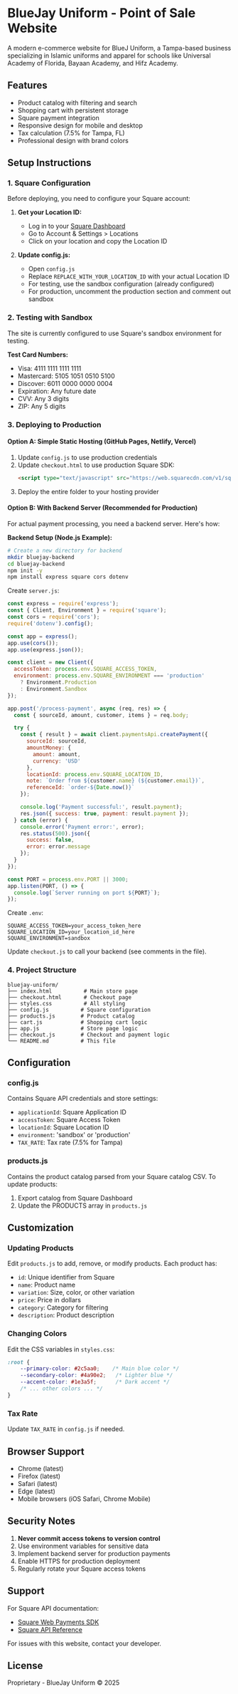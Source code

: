 # BlueJay Uniform - Point of Sale Website

A modern e-commerce website for BlueJ Uniform, a Tampa-based business specializing in Islamic uniforms and apparel for schools like Universal Academy of Florida, Bayaan Academy, and Hifz Academy.

## Features

- Product catalog with filtering and search
- Shopping cart with persistent storage
- Square payment integration
- Responsive design for mobile and desktop
- Tax calculation (7.5% for Tampa, FL)
- Professional design with brand colors

## Setup Instructions

### 1. Square Configuration

Before deploying, you need to configure your Square account:

1. **Get your Location ID:**
   - Log in to your [Square Dashboard](https://squareup.com/dashboard)
   - Go to Account & Settings > Locations
   - Click on your location and copy the Location ID

2. **Update config.js:**
   - Open `config.js`
   - Replace `REPLACE_WITH_YOUR_LOCATION_ID` with your actual Location ID
   - For testing, use the sandbox configuration (already configured)
   - For production, uncomment the production section and comment out sandbox

### 2. Testing with Sandbox

The site is currently configured to use Square's sandbox environment for testing.

**Test Card Numbers:**
- Visa: 4111 1111 1111 1111
- Mastercard: 5105 1051 0510 5100
- Discover: 6011 0000 0000 0004
- Expiration: Any future date
- CVV: Any 3 digits
- ZIP: Any 5 digits

### 3. Deploying to Production

#### Option A: Simple Static Hosting (GitHub Pages, Netlify, Vercel)

1. Update `config.js` to use production credentials
2. Update `checkout.html` to use production Square SDK:
   ```html
   <script type="text/javascript" src="https://web.squarecdn.com/v1/square.js"></script>
   ```
3. Deploy the entire folder to your hosting provider

#### Option B: With Backend Server (Recommended for Production)

For actual payment processing, you need a backend server. Here's how:

**Backend Setup (Node.js Example):**

```bash
# Create a new directory for backend
mkdir bluejay-backend
cd bluejay-backend
npm init -y
npm install express square cors dotenv
```

Create `server.js`:
```javascript
const express = require('express');
const { Client, Environment } = require('square');
const cors = require('cors');
require('dotenv').config();

const app = express();
app.use(cors());
app.use(express.json());

const client = new Client({
  accessToken: process.env.SQUARE_ACCESS_TOKEN,
  environment: process.env.SQUARE_ENVIRONMENT === 'production'
    ? Environment.Production
    : Environment.Sandbox
});

app.post('/process-payment', async (req, res) => {
  const { sourceId, amount, customer, items } = req.body;

  try {
    const { result } = await client.paymentsApi.createPayment({
      sourceId: sourceId,
      amountMoney: {
        amount: amount,
        currency: 'USD'
      },
      locationId: process.env.SQUARE_LOCATION_ID,
      note: `Order from ${customer.name} (${customer.email})`,
      referenceId: `order-${Date.now()}`
    });

    console.log('Payment successful:', result.payment);
    res.json({ success: true, payment: result.payment });
  } catch (error) {
    console.error('Payment error:', error);
    res.status(500).json({
      success: false,
      error: error.message
    });
  }
});

const PORT = process.env.PORT || 3000;
app.listen(PORT, () => {
  console.log(`Server running on port ${PORT}`);
});
```

Create `.env`:
```
SQUARE_ACCESS_TOKEN=your_access_token_here
SQUARE_LOCATION_ID=your_location_id_here
SQUARE_ENVIRONMENT=sandbox
```

Update `checkout.js` to call your backend (see comments in the file).

### 4. Project Structure

```
bluejay-uniform/
├── index.html          # Main store page
├── checkout.html       # Checkout page
├── styles.css          # All styling
├── config.js          # Square configuration
├── products.js        # Product catalog
├── cart.js            # Shopping cart logic
├── app.js             # Store page logic
├── checkout.js        # Checkout and payment logic
└── README.md          # This file
```

## Configuration

### config.js

Contains Square API credentials and store settings:
- `applicationId`: Square Application ID
- `accessToken`: Square Access Token
- `locationId`: Square Location ID
- `environment`: 'sandbox' or 'production'
- `TAX_RATE`: Tax rate (7.5% for Tampa)

### products.js

Contains the product catalog parsed from your Square catalog CSV. To update products:
1. Export catalog from Square Dashboard
2. Update the PRODUCTS array in `products.js`

## Customization

### Updating Products

Edit `products.js` to add, remove, or modify products. Each product has:
- `id`: Unique identifier from Square
- `name`: Product name
- `variation`: Size, color, or other variation
- `price`: Price in dollars
- `category`: Category for filtering
- `description`: Product description

### Changing Colors

Edit the CSS variables in `styles.css`:
```css
:root {
    --primary-color: #2c5aa0;    /* Main blue color */
    --secondary-color: #4a90e2;   /* Lighter blue */
    --accent-color: #1e3a5f;      /* Dark accent */
    /* ... other colors ... */
}
```

### Tax Rate

Update `TAX_RATE` in `config.js` if needed.

## Browser Support

- Chrome (latest)
- Firefox (latest)
- Safari (latest)
- Edge (latest)
- Mobile browsers (iOS Safari, Chrome Mobile)

## Security Notes

1. **Never commit access tokens to version control**
2. Use environment variables for sensitive data
3. Implement backend server for production payments
4. Enable HTTPS for production deployment
5. Regularly rotate your Square access tokens

## Support

For Square API documentation:
- [Square Web Payments SDK](https://developer.squareup.com/docs/web-payments/overview)
- [Square API Reference](https://developer.squareup.com/reference/square)

For issues with this website, contact your developer.

## License

Proprietary - BlueJay Uniform © 2025
